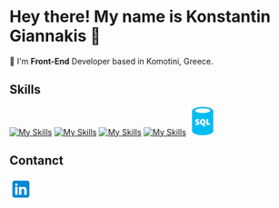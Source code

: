 # Hey there! My name is Konstantin Giannakis 👋

🚀  I'm **Front-End** Developer based in Komotini, Greece.

## Skills  
[![My Skills](https://skillicons.dev/icons?i=html,css)](https://skillicons.dev) 
[![My Skills](https://skillicons.dev/icons?i=js,ts)](https://skillicons.dev) 
[![My Skills](https://skillicons.dev/icons?i=react,next)](https://skillicons.dev) 
[![My Skills](https://skillicons.dev/icons?i=tailwind)](https://skillicons.dev) 
<img width='50' height='50' src="/src/IntroSection/Resources/sql-icon.svg" alt="sql"/>

## Contanct
<a href="https://www.linkedin.com/in/konstantin-giannakis-ab388628b">
  <img width="40" height="40" src="src/IntroSection/Resources/linkedIn-icon.svg" alt="LinkedIn"/>
</a>
